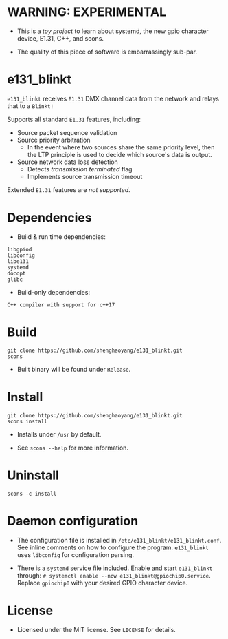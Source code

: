 # WARNING: EXPERIMENTAL

- This is a _toy project_ to learn about systemd, the new gpio
  character device, E1.31, C++, and scons.

- The quality of this piece of software is embarrassingly sub-par.

# e131_blinkt

``e131_blinkt`` receives ``E1.31`` DMX channel data from the network and relays that to a ``Blinkt!``

Supports all standard ``E1.31`` features, including:

- Source packet sequence validation
- Source priority arbitration
    - In the event where two sources share the same priority level, then the LTP principle is used
      to decide which source's data is output.
- Source network data loss detection
    - Detects _transmission terminated_ flag
    - Implements source transmission timeout
        
Extended ``E1.31`` features are _not supported_.

# Dependencies

- Build & run time dependencies:

```
libgpiod
libconfig
libe131
systemd
docopt
glibc
```

- Build-only dependencies:


```
C++ compiler with support for c++17
```

# Build
```
git clone https://github.com/shenghaoyang/e131_blinkt.git
scons
```

- Built binary will be found under ``Release``.

# Install

```
git clone https://github.com/shenghaoyang/e131_blinkt.git
scons install
```

- Installs under ``/usr`` by default.

- See ``scons --help`` for more information.

# Uninstall

```
scons -c install
```

# Daemon configuration

- The configuration file is installed in 
  ``/etc/e131_blinkt/e131_blinkt.conf``. See inline
  comments on how to configure the program. ``e131_blinkt`` uses
  ``libconfig`` for configuration parsing.

- There is a ``systemd`` service file included. Enable and start
  ``e131_blinkt`` through:
  ``# systemctl enable --now e131_blinkt@gpiochip0.service``.
  Replace ``gpiochip0`` with your desired GPIO character 
  device.
  
# License

- Licensed under the MIT license. See ``LICENSE`` for details.
